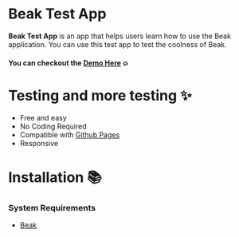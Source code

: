 # Beak Test App
**Beak Test App** is an app that helps users learn how to use the Beak application. You can use this test app to test the coolness of Beak.


#### You can checkout the [**Demo Here**](https://beakit.com/) :boom:


# Testing and more testing :sparkles:
* Free and easy
* No Coding Required
* Compatible with [Github Pages](https://pages.github.com/)
* Responsive


# Installation :books:
### System Requirements
* [Beak](https://beakit.com/)
